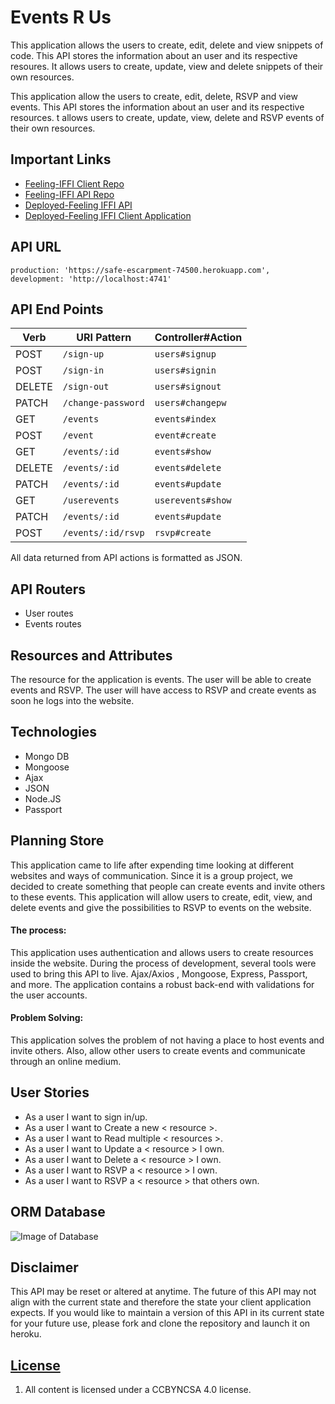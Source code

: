 # Events R Us

This application allows the users to create, edit, delete and view snippets of code.
This API stores the information about an user and its respective resoures. It allows users to create, update, view and delete snippets of their own resources.

This application allow the users to create, edit, delete, RSVP and view events. This API stores the information about an user and its respective resources. t allows users to create, update, view, delete and RSVP events of their own resources.

## Important Links
- [Feeling-IFFI Client Repo](https://github.com/Feeling-IFFE/event-iffe-client)
- [Feeling-IFFI  API Repo](https://github.com/Feeling-IFFE/event-iffe-api)
- [Deployed-Feeling IFFI API](https://safe-escarpment-74500.herokuapp.com)
- [Deployed-Feeling IFFI Client Application](https://feeling-iffe.github.io/event-iffe-client/)

## API URL
    production: 'https://safe-escarpment-74500.herokuapp.com',
    development: 'http://localhost:4741'

## API End Points

| Verb   | URI Pattern            | Controller#Action |
|--------|------------------------|-------------------|
| POST   | `/sign-up`             | `users#signup`    |
| POST   | `/sign-in`             | `users#signin`    |
| DELETE | `/sign-out`            | `users#signout`   |
| PATCH  | `/change-password`     | `users#changepw`  |
| GET    | `/events`              | `events#index`    |
| POST   | `/event`               | `event#create`    |
| GET    | `/events/:id`          | `events#show`     |
| DELETE | `/events/:id`          | `events#delete`   |
| PATCH  | `/events/:id`          | `events#update`   |
| GET    | `/userevents`          | `userevents#show` |
| PATCH  | `/events/:id`          | `events#update`   |
| POST   | `/events/:id/rsvp`     | `rsvp#create`     |


All data returned from API actions is formatted as JSON.

## API Routers
- User routes
- Events routes

## Resources and Attributes

The resource for the application is events. The user will be able to create events and RSVP. The user will have access to RSVP and create events as soon he logs into the website.

## Technologies

- Mongo DB
- Mongoose
- Ajax
- JSON
- Node.JS
- Passport

## Planning Store


This application came to life after expending time looking at different websites and ways of communication. Since it is a group project, we decided to create something that people can create events and invite others to these events. This application will allow users to create, edit, view, and delete events and give the possibilities to RSVP to events on the website.

#### The process:
This application uses authentication and allows users to create resources inside the website. During the process of development, several tools were used to bring this API to live. Ajax/Axios , Mongoose, Express, Passport, and more. The application contains a robust back-end with validations for the user accounts.

#### Problem Solving:

This application solves the problem of not having a place to host events and invite others. Also, allow other users to create events and communicate through an online medium.

## User Stories

- As a user I want to sign in/up.
- As a user I want to Create a new < resource >.
- As a user I want to Read multiple < resources >.
- As a user I want to Update a < resource > I own.
- As a user I want to Delete a < resource > I own.
- As a user I want to RSVP a < resource > I own.
- As a user I want to RSVP a < resource > that others own.

## ORM Database
![Image of Database](https://i.imgur.com/gFKClZG.png)

## Disclaimer

This API may be reset or altered at anytime. The future of this API may not align with the current state and therefore the state your client application expects. If you would like to maintain a version of this API in its current state for your future use, please fork and clone the repository and launch it on heroku.
## [License](LICENSE)

1. All content is licensed under a CC­BY­NC­SA 4.0 license.
